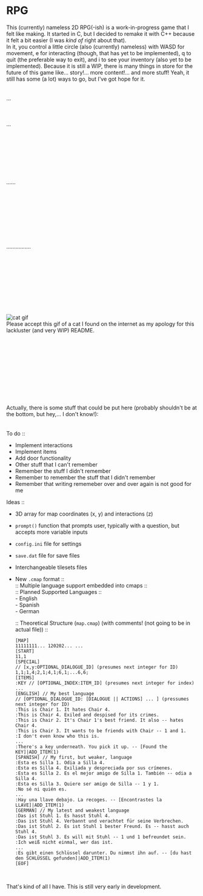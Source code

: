 # RPG
This (currently) nameless 2D RPG(-ish) is a work-in-progress game that I felt like making. It started in C, but I decided to remake it with C++ because it felt a bit easier (I was *kind of* right about that).
<br>
In it, you control a little circle (also (currently) nameless) with WASD for movement, e for interacting (though, that has yet to be implemented), q to quit (the preferable way to exit), and i to see your inventory (also yet to be implemented).
Because it is still a WIP, there is many things in store for the future of this game like... story!... more content!... and more stuff! Yeah, it still has some (a lot) ways to go, but I've got hope for it.<br>
<br>
<br>
...<br>
<br>
<br>
<br>
...<br>
<br>
<br>
<br>
<br>
<br>
<br>
<br>
<br>
......<br>
<br>
<br>
<br>
<br>
<br>
<br>
<br>
<br>
<br>
................<br>
<br>
<br>
<br>
<br>
<br>
<br>
<br>
<br>
<br>
<br>
![cat gif](https://media1.tenor.com/m/w87pQ9lyF8UAAAAd/cute-aww.gif)<br>
Please accept this gif of a cat I found on the internet as my apology for this lackluster (and very WIP) README.<br>
<br>
<br>
<br>
<br>
<br>
<br>
<br>
<br>
<br>
<br>
<br>
Actually, there is some stuff that could be put here (probably shouldn't be at the bottom, but hey,... I don't know!):<br>
<br>
<br>
To do ::  
  - Implement interactions  
  - Implement items  
  - Add door functionality  
  - Other stuff that I can't remember  
  - Remember the stuff I didn't remember  
  - Remember to remember the stuff that I didn't remember  
  - Remember that writing rememeber over and over again is not good for me  
  
Ideas ::  
  - 3D array for map coordinates (x, y) and interactions (z)  
  - `prompt()` function that prompts user, typically with a question, but accepts more variable inputs  
  - `config.ini` file for settings  
  - `save.dat` file for save files  
  - Interchangeable tilesets files  
  - New `.cmap` format ::  
    :: Multiple language support embedded into cmaps ::  
      :: Planned Supported Languages ::  
        - English  
        - Spanish  
        - German  
  
    :: Theoretical Structure (`map.cmap`) (with comments! (not going to be in actual file)) ::  
      ```
      [MAP]  
      11111111... 120202... ...  
      [START]  
      11,1  
      [SPECIAL]  
      // [x,y:OPTIONAL_DIALOGUE_ID] (presumes next integer for ID)  
      1,1;1,4;2,1;4,1;6,1;...6,6;  
      [ITEMS]  
      :KEY // [OPTIONAL_INDEX:ITEM_ID] (presumes next integer for index)  
      ...  
      [ENGLISH] // My best language  
      // [OPTIONAL_DIALOGUE_ID: [DIALOGUE || ACTIONS] ... ] (pressumes next integer for ID)  
      :This is Chair 1. It hates Chair 4.  
      :This is Chair 4. Exiled and despised for its crimes.  
      :This is Chair 2. It's Chair 1's best friend. It also -- hates Chair 4.  
      :This is Chair 3. It wants to be friends with Chair -- 1 and 1.  
      :I don't even know who this is.  
      ...  
      :There's a key underneath. You pick it up. -- [Found the KEY]|ADD_ITEM(1)  
      [SPANISH] // My first, but weaker, language  
      :Esta es Silla 1. Odia a Silla 4.  
      :Esta es Silla 4. Exiliada y despreciada por sus crímenes.  
      :Esta es Silla 2. Es el mejor amigo de Silla 1. También -- odia a Silla 4.  
      :Esta es Silla 3. Quiere ser amigo de Silla -- 1 y 1.  
      :No sé ni quién es.  
      ...  
      :Hay una llave debajo. La recoges. -- [Encontrastes la LLAVE]|ADD_ITEM(1)  
      [GERMAN] // My latest and weakest language  
      :Das ist Stuhl 1. Es hasst Stuhl 4.  
      :Das ist Stuhl 4. Verbannt und verachtet für seine Verbrechen.  
      :Das ist Stuhl 2. Es ist Stuhl 1 bester Freund. Es -- hasst auch Stuhl 4.  
      :Das ist Stuhl 3. Es will mit Stuhl -- 1 und 1 befreundet sein.  
      :Ich weiß nicht einmal, wer das ist.  
      ...  
      :Es gibt einen Schlüssel darunter. Du nimmst ihn auf. -- [du hast den SCHLÜSSEL gefunden]|ADD_ITEM(1)  
      [EOF]  
      ```
<br>
  
That's kind of all I have. This is still very early in development.